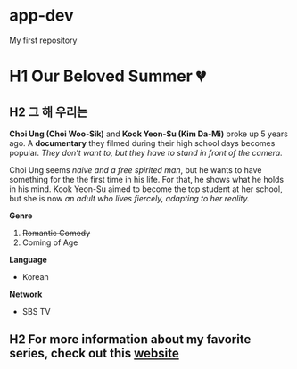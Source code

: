 # app-dev
My first repository

# H1 Our Beloved Summer :broken_heart:
## H2 그 해 우리는
**Choi Ung (Choi Woo-Sik)** and **Kook Yeon-Su (Kim Da-Mi)** broke up 5 years ago. A **documentary** they filmed during their high school days becomes popular. *They don’t want to, but they have to stand in front of the camera.*

Choi Ung seems *naive and a free spirited man*, but he wants to have something for the the first time in his life. For that, he shows what he holds in his mind. Kook Yeon-Su aimed to become the top student at her school, but she is now *an adult who lives fiercely, adapting to her reality.*

**Genre**
1. ~~Romantic Comedy~~
2. Coming of Age

**Language**
- Korean

**Network**
- SBS TV

## H2 For more information about my favorite series, check out this [website](https://asianwiki.com/Our_Beloved_Summer)
